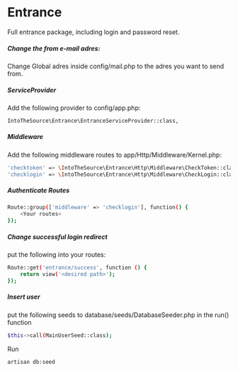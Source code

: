 # Entrance
Full entrance package, including login and password reset.

##### Change the from e-mail adres:
Change Global adres inside config/mail.php to the adres you want to send from.


##### ServiceProvider
Add the following provider to config/app.php: <br>
```bash
IntoTheSource\Entrance\EntranceServiceProvider::class,
```

##### Middleware
Add the following middleware routes to app/Http/Middleware/Kernel.php: <br>
```bash
'checktoken' => \IntoTheSource\Entrance\Http\Middleware\CheckToken::class,
'checklogin' => \IntoTheSource\Entrance\Http\Middleware\CheckLogin::class,
```
##### Authenticate Routes
```bash
Route::group(['middleware' => 'checklogin'], function() {
    <Your routes>
});
```
##### Change successful login redirect
put the following into your routes: <br>
```bash
Route::get('entrance/success', function () {
    return view('<desired path>');
});
```
##### Insert user
put the following seeds to database/seeds/DatabaseSeeder.php in the run() function<br>
```bash
$this->call(MainUserSeed::class);
```
Run
```bash
artisan db:seed
```
